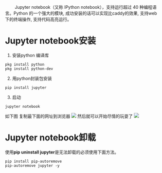 &emsp;&emsp; Jupyter notebook（又称 IPython notebook），支持运行超过 40 种编程语言。Python 的一个强大的模块, 成功安装的话可以实现比caddy的效果, 支持web下的终端操作, 支持代码高亮运行。
<escape><!-- more --></escape>
# Jupyter notebook安装
1. 安装python 编译库
```
pkg install python
pkg install python-dev
```
2. 用python封装包安装
```
pip install jupyter
```
3. 启动
```
jupyter notebook
```
如下图
复制最下面的网址到浏览器
![](1.jpg)
然后就可以开始尽情的玩耍了
![](2.jpg)
# Jupyter notebook卸载
使用**pip uninstall jupyter**是无法卸载的必须使用下面方法。
```
pip install pip-autoremove
pip-autoremove jupyter -y
```